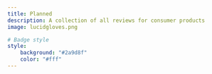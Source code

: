 ```yaml
---
title: Planned
description: A collection of all reviews for consumer products
image: lucidgloves.png

# Badge style
style:
    background: "#2a9d8f"
    color: "#fff"
---
```

